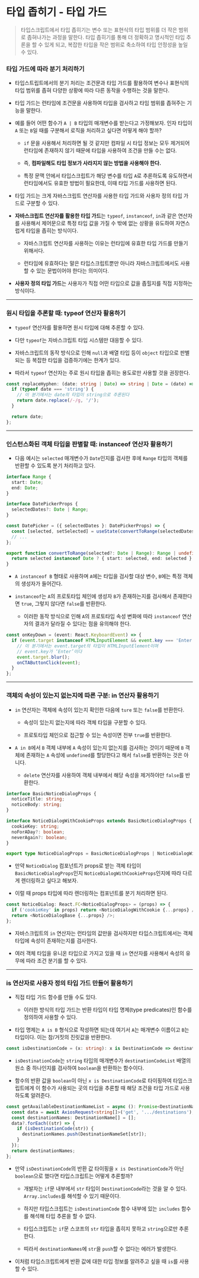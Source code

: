 # 타입 좁히기 - 타입 가드

> 타입스크립트에서 타입 좁히기는 변수 또는 표현식의 타입 범위를 더 작은 범위로 좁혀나가는 과정을 말한다.
> 타입 좁히기를 통해 더 정확하고 명시적인 타입 추론을 할 수 있게 되고, 복잡한 타입을 작은 범위로 축소하여 타입 안정성을 높일 수 있다.

### 타입 가드에 따라 분기 처리하기

- 타입스트립트에서의 분기 처리는 조건문과 타입 가드를 활용하여 변수나 표현식의 타입 범위를 좁혀 다양한 상황에 따라 다른 동작을 수행하는 것을 말한다.

- 타입 가드는 런타임에 조건문을 사용하여 타입을 검사하고 타임 범위를 좁혀주는 기능을 말한다.

- 예를 들어 어떤 함수가 `A | B` 타입의 매개변수를 받는다고 가정해보자. 인자 타입이 `A` 또는 `B`일 때를 구분해서 로직을 처리하고 싶다면 어떻게 해야 할까?

  - `if` 문을 사용해서 처리하면 될 것 같지만 컴파일 시 타입 정보는 모두 제거되어 런타임에 존재하지 않기 때문에 타입을 사용하여 조건을 만들 수는 없다.

  - 즉, **컴파일해도 타입 정보가 사라지지 않는 방법을 사용해야 한다.**

  - 특정 문맥 안에서 타입스크립트가 해당 변수를 타입 `A`로 추론하도록 유도하면서 런타임에서도 유효한 방법이 필요한데, 이때 타입 가드를 사용하면 된다.

- 타입 가드는 크게 자바스크립트 연산자를 사용한 타입 가드와 사용자 정의 타입 가드로 구분할 수 있다.

- **자바스크립트 연산자를 활용한 타입 가드**는 `typeof`, `instanceof`, `in`과 같은 연산자를 사용해서 제어문으로 특정 타입 값을 가질 수 밖에 없는 상황을 유도하여 자연스럽게 타입을 좁히는 방식이다.

  - 자바스크립트 연산자를 사용하는 이유는 런타임에 유효한 타입 가드를 만들기 위해서다.

  - 런타임에 유효하다는 말은 타입스크립트뿐만 아니라 자바스크립트에서도 사용할 수 있는 문법이어야 한다는 의미이다.

- **사용자 정의 타입 가드**는 사용자가 직접 어떤 타입으로 값을 좁힐지를 직접 지정하는 방식이다.

---

### 원시 타입을 추론할 때: typeof 연산자 활용하기

- `typeof` 연산자를 활용하면 원시 타입에 대해 추론할 수 있다.

- 다만 `typeof`는 자바스크립트 타입 시스템만 대응할 수 있다.

- 자바스크립트의 동작 방식으로 인해 `null`과 배열 타입 등이 `object` 타입으로 판별되는 등 복잡한 타입을 검증하기에는 한계가 있다.

- 따라서 `typeof` 연산자는 주로 원시 타입을 좁히는 용도로만 사용할 것을 권장한다.

```ts
const replaceHyphen: (date: string | Date) => string | Date = (date) => {
  if (typeof date === 'string') {
    // 이 분기에서는 date의 타입이 string으로 추론된다
    return date.replace(/-/g, '/');
  }

  return date;
};
```

---

### 인스턴스화된 객체 타입을 판별할 때: instanceof 연산자 활용하기

- 다음 예시는 `selected` 매개변수가 `Date`인지를 검사한 후에 `Range` 타입의 객체를 반환할 수 있도록 분기 처리하고 있다.

```ts
interface Range {
  start: Date;
  end: Date;
}

interface DatePickerProps {
  selectedDates?: Date | Range;
}

const DatePicker = ({ selectedDates }: DatePickerProps) => {
  const [selected, setSelected] = useState(convertToRange(selectedDates));
  // ...
};

export function convertToRange(selected?: Date | Range): Range | undefined {
  return selected instanceof Date ? { start: selected, end: selected } : selected;
}
```

- `A instanceof B` 형태로 사용하며 `A`에는 타입을 검사할 대상 변수, `B`에는 특정 객체의 생성자가 들어간다.

- `instanceof`는 `A`의 프로토타입 체인에 생성자 `B`가 존재하는지를 검사해서 존재한다면 `true`, 그렇지 않다면 `false`를 반환한다.

  - 이러한 동작 방식으로 인해 `A`의 프로토타입 속성 변화에 따라 `instanceof` 연산자의 결과가 달라질 수 있다는 점을 유의해야 한다.

```ts
const onKeyDown = (event: React.KeyboardEvent) => {
  if (event.target instanceof HTMLInputElement && event.key === 'Enter') {
    // 이 분기에서는 event.target의 타입이 HTMLInputElement이며
    // event.key가 ‘Enter’이다
    event.target.blur();
    onCTAButtonClick(event);
  }
};
```

---

### 객체의 속성이 있는지 없는지에 따른 구분: in 연산자 활용하기

- `in` 연산자는 객체에 속성이 있는지 확인한 다음에 `ture` 또는 `false`를 반환한다.

  - 속성이 있는지 없는지에 따라 객체 타입을 구분할 수 있다.

  - 프로토타입 체인으로 접근할 수 있는 속성이면 전부 `true`를 반환한다.

- `A in B`에서 `B` 객체 내부에 `A` 속성이 있는지 없는지를 검사하는 것이기 때문에 `B` 객체에 존재하는 `A` 속성에 `undefined`를 할당한다고 해서 `false`를 반환하는 것은 아니다.

  - `delete` 연산자를 사용하여 객체 내부에서 해당 속성을 제거하야만 `false`를 반환한다.

```ts
interface BasicNoticeDialogProps {
  noticeTitle: string;
  noticeBody: string;
}

interface NoticeDialogWithCookieProps extends BasicNoticeDialogProps {
  cookieKey: string;
  noForADay?: boolean;
  neverAgain?: boolean;
}

export type NoticeDialogProps = BasicNoticeDialogProps | NoticeDialogWithCookieProps;
```

- 만약 `NoticeDialog` 컴포넌트가 props로 받는 객체 타입이 `BasicNoticeDialogProps`인지 `NoticeDialogWithCookieProps`인지에 따라 다르게 렌더링하고 싶다고 해보자.

- 이럴 때 props 타입에 따라 렌더링하는 컴포넌트를 분기 처리하면 된다.

```ts
const NoticeDialog: React.FC<NoticeDialogProps> = (props) => {
  if ('cookieKey' in props) return <NoticeDialogWithCookie {...props} />;
  return <NoticeDialogBase {...props} />;
};
```

- 자바스크립트의 `in` 연산자는 런타임의 값만을 검사하지만 타입스크립트에서는 객체 타입에 속성이 존재하는지를 검사한다.

- 여러 객체 타입을 유니온 타입으로 가지고 있을 때 `in` 연산자를 사용해서 속성의 유무에 따라 조건 분기를 할 수 있다.

---

### is 연산자로 사용자 정의 타입 가드 만들어 활용하기

- 직접 타입 가드 함수를 만들 수도 있다.

  - 이러한 방식의 타입 가드는 반환 타입이 타입 명제(type predicates)인 함수를 정의하여 사용할 수 있다.

- 타입 명제는 `A is B` 형식으로 작성하면 되는데 여기서 `A`는 매개변수 이름이고 `B`는 타입이다. 이는 참/거짓의 진릿값을 반환한다.

```ts
const isDestinationCode = (x: string): x is DestinationCode => destinationCodeList.includes(x);
```

- `isDestinationCode`는 `string` 타입의 매개변수가 `destinationCodeList` 배열의 원소 중 하나인지를 검사하여 `boolean`을 반환하는 함수이다.

- 함수의 반환 값을 `boolean`이 아닌 `x is DestinationCode`로 타이핑하여 타입스크립트에게 이 함수가 사용되는 곳의 타입을 추론할 때 해당 조건을 타입 가드로 사용하도록 알려준다.

```ts
const getAvailableDestinationNameList = async (): Promise<DestinationName[]> => {
  const data = await AxiosRequest<string[]>('get', '.../destinations');
  const destinationNames: DestinationName[] = [];
  data?.forEach((str) => {
    if (isDestinationCode(str)) {
      destinationNames.push(DestinationNameSet[str]);
    }
  });
  return destinationNames;
};
```

- 만약 `isDestinationCode`의 반환 값 타이핑을 `x is DestinationCode`가 아닌 `boolean`으로 했다면 타입스크립트는 어떻게 추론할까?

  - 개발자는 `if`문 내부에서 `str` 타입이 `DestinationCode`라는 것을 알 수 있다. `Array.includes`를 해석할 수 있기 때문이다.

  - 하지만 타입스크립트는 `isDestinationCode` 함수 내부에 있는 `includes` 함수를 해석해 타입 추론을 할 수 없다.

  - 타입스크립트는 `if`문 스코프의 `str` 타입을 좁히지 못하고 `string`으로만 추론한다.

  - 띠라서 `destinationNames`에 `str`을 `push`할 수 없다는 에러가 발생한다.

- 이처럼 타입스크립트에게 반환 값에 대한 타입 정보를 알려주고 싶을 때 `is`를 사용할 수 있다.
